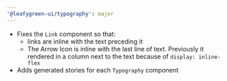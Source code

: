 ```yaml
---
'@leafygreen-ui/typography': major
---
```


- Fixes the `Link` component so that:
  - links are inline with the text preceding it
  - The Arrow Icon is inline with the last line of text. Previously it rendered in a column next to the text because of `display: inline-flex`
- Adds generated stories for each `Typography` component
